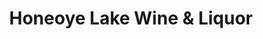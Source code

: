 ---
title: "Honeoye Lake Wine & Liquor"
url: /honeoye/honeoye-lake-wine-and-liquor/
shop: alcohol
---